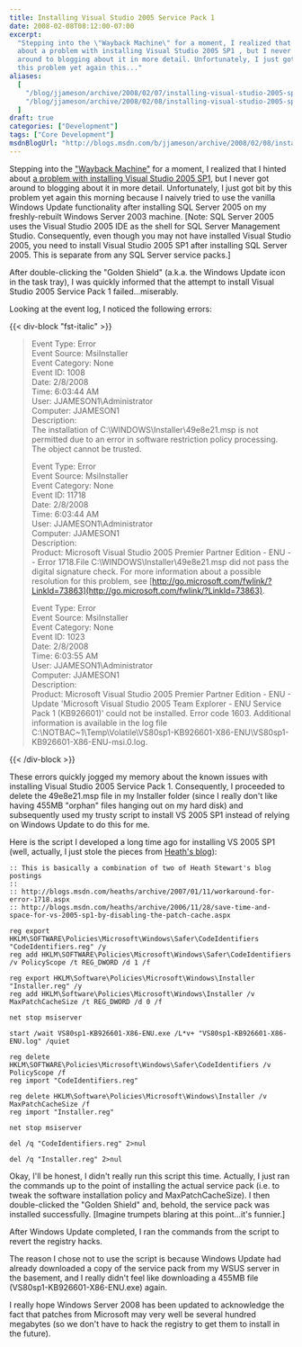 ```yaml
---
title: Installing Visual Studio 2005 Service Pack 1
date: 2008-02-08T08:12:00-07:00
excerpt:
  "Stepping into the \"Wayback Machine\" for a moment, I realized that I hinted
  about a problem with installing Visual Studio 2005 SP1 , but I never got
  around to blogging about it in more detail. Unfortunately, I just got bit by
  this problem yet again this..."
aliases:
  [
    "/blog/jjameson/archive/2008/02/07/installing-visual-studio-2005-sp1.aspx",
    "/blog/jjameson/archive/2008/02/08/installing-visual-studio-2005-sp1.aspx",
  ]
draft: true
categories: ["Development"]
tags: ["Core Development"]
msdnBlogUrl: "http://blogs.msdn.com/b/jjameson/archive/2008/02/08/installing-visual-studio-2005-sp1.aspx"
---
```


Stepping into the
["Wayback Machine"](http://en.wikipedia.org/wiki/Wayback_Machine) for a moment,
I realized that I hinted about
[a problem with installing Visual Studio 2005 SP1](/blog/jjameson/2007/06/23/save-huge-amounts-of-disk-space-by-slipstreaming-service-packs),
but I never got around to blogging about it in more detail. Unfortunately, I
just got bit by this problem yet again this morning because I naively tried to
use the vanilla Windows Update functionality after installing SQL Server 2005 on
my freshly-rebuilt Windows Server 2003 machine. [Note: SQL Server 2005 uses the
Visual Studio 2005 IDE as the shell for SQL Server Management Studio.
Consequently, even though you may not have installed Visual Studio 2005, you
need to install Visual Studio 2005 SP1 after installing SQL Server 2005. This is
separate from any SQL Server service packs.]

After double-clicking the "Golden Shield" (a.k.a. the Windows Update icon in the
task tray), I was quickly informed that the attempt to install Visual Studio
2005 Service Pack 1 failed...miserably.

Looking at the event log, I noticed the following errors:

{{< div-block "fst-italic" >}}

> Event Type: Error\
> Event Source: MsiInstaller\
> Event Category: None\
> Event ID: 1008\
> Date: 2/8/2008\
> Time: 6:03:44 AM\
> User: JJAMESON1\Administrator\
> Computer: JJAMESON1\
> Description:\
> The installation of C:\WINDOWS\Installer\49e8e21.msp is not permitted due to
> an error in software restriction policy processing. The object cannot be
> trusted.
> 
> Event Type: Error\
> Event Source: MsiInstaller\
> Event Category: None\
> Event ID: 11718\
> Date: 2/8/2008\
> Time: 6:03:44 AM\
> User: JJAMESON1\Administrator\
> Computer: JJAMESON1\
> Description:\
> Product: Microsoft Visual Studio 2005 Premier Partner Edition - ENU -- Error
> 1718.File C:\WINDOWS\Installer\49e8e21.msp did not pass the digital signature
> check. For more information about a possible resolution for this problem, see
> [http://go.microsoft.com/fwlink/?LinkId=73863](http://go.microsoft.com/fwlink/?LinkId=73863).
> 
> Event Type: Error\
> Event Source: MsiInstaller\
> Event Category: None\
> Event ID: 1023\
> Date: 2/8/2008\
> Time: 6:03:55 AM\
> User: JJAMESON1\Administrator\
> Computer: JJAMESON1\
> Description:\
> Product: Microsoft Visual Studio 2005 Premier Partner Edition - ENU - Update
> 'Microsoft Visual Studio 2005 Team Explorer - ENU Service Pack 1 (KB926601)'
> could not be installed. Error code 1603. Additional information is available
> in the log file
> C:\NOTBAC~1\Temp\Volatile\VS80sp1-KB926601-X86-ENU\VS80sp1-KB926601-X86-ENU-msi.0.log.

{{< /div-block >}}

These errors quickly jogged my memory about the known issues with installing
Visual Studio 2005 Service Pack 1. Consequently, I proceeded to delete the
49e8e21.msp file in my Installer folder (since I really don't like having 455MB
"orphan" files hanging out on my hard disk) and subsequently used my trusty
script to install VS 2005 SP1 instead of relying on Windows Update to do this
for me.

Here is the script I developed a long time ago for installing VS 2005 SP1 (well,
actually, I just stole the pieces from
[Heath's blog](http://blogs.msdn.com/heaths)):

```Batch
:: This is basically a combination of two of Heath Stewart's blog postings
:: 
:: http://blogs.msdn.com/heaths/archive/2007/01/11/workaround-for-error-1718.aspx
:: http://blogs.msdn.com/heaths/archive/2006/11/28/save-time-and-space-for-vs-2005-sp1-by-disabling-the-patch-cache.aspx

reg export HKLM\SOFTWARE\Policies\Microsoft\Windows\Safer\CodeIdentifiers "CodeIdentifiers.reg" /y
reg add HKLM\SOFTWARE\Policies\Microsoft\Windows\Safer\CodeIdentifiers /v PolicyScope /t REG_DWORD /d 1 /f

reg export HKLM\Software\Policies\Microsoft\Windows\Installer "Installer.reg" /y
reg add HKLM\Software\Policies\Microsoft\Windows\Installer /v MaxPatchCacheSize /t REG_DWORD /d 0 /f

net stop msiserver

start /wait VS80sp1-KB926601-X86-ENU.exe /L*v+ "VS80sp1-KB926601-X86-ENU.log" /quiet

reg delete HKLM\SOFTWARE\Policies\Microsoft\Windows\Safer\CodeIdentifiers /v PolicyScope /f
reg import "CodeIdentifiers.reg"

reg delete HKLM\Software\Policies\Microsoft\Windows\Installer /v MaxPatchCacheSize /f
reg import "Installer.reg"

net stop msiserver

del /q "CodeIdentifiers.reg" 2>nul

del /q "Installer.reg" 2>nul
```

Okay, I'll be honest, I didn't really run this script this time. Actually, I
just ran the commands up to the point of installing the actual service pack
(i.e. to tweak the software installation policy and MaxPatchCacheSize). I then
double-clicked the "Golden Shield" and, behold, the service pack was installed
successfully. [Imagine trumpets blaring at this point...it's funnier.]

After Windows Update completed, I ran the commands from the script to revert the
registry hacks.

The reason I chose not to use the script is because Windows Update had already
downloaded a copy of the service pack from my WSUS server in the basement, and I
really didn't feel like downloading a 455MB file (VS80sp1-KB926601-X86-ENU.exe)
again.

I really hope Windows Server 2008 has been updated to acknowledge the fact that
patches from Microsoft may very well be several hundred megabytes (so we don't
have to hack the registry to get them to install in the future).
